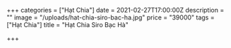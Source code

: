 +++
categories = ["Hạt Chia"]
date = 2021-02-27T17:00:00Z
description = ""
image = "/uploads/hat-chia-siro-bac-ha.jpg"
price = "39000"
tags = ["Hạt Chia"]
title = "Hạt Chia Siro Bạc Hà"

+++
